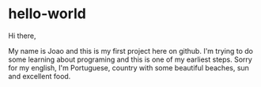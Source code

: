 # hello-world

Hi there,

My name is Joao and this is my first project here on github. I'm trying to do some learning about programing and this is one of my earliest steps. Sorry for my english, I'm Portuguese, country with some beautiful beaches, sun and excellent food.

